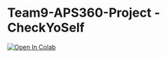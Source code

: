 # Team9-APS360-Project - CheckYoSelf

[![Open In Colab](https://colab.research.google.com/assets/colab-badge.svg)](https://colab.research.google.com/github/MichaelCondo/Team9-APS360-Project/blob/main/CheckYoSelf.ipynb)
